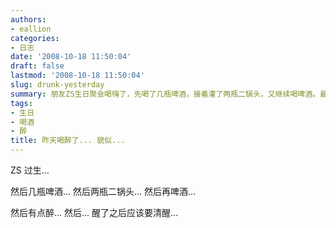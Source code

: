 ```yaml
---
authors:
- eallion
categories:
- 日志
date: '2008-10-18 11:50:04'
draft: false
lastmod: '2008-10-18 11:50:04'
slug: drunk-yesterday
summary: 朋友ZS生日聚会喝嗨了，先喝了几瓶啤酒，接着灌了两瓶二锅头，又继续喝啤酒。最后喝断片儿了，醒来后提醒自己得保持清醒。
tags:
- 生日
- 喝酒
- 醉
title: 昨天喝醉了... 貌似...
---
```


ZS 过生...

然后几瓶啤酒...
然后两瓶二锅头...
然后再啤酒...

然后有点醉...
然后... 醒了之后应该要清醒...